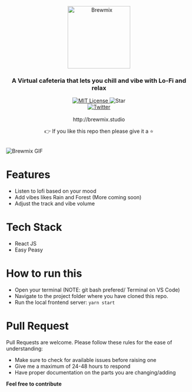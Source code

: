 <div align="center">
  <a href="http://brewmix.studio"><img src="https://i.ibb.co/GQffCtr/Screenshot-2022-10-17-at-3-25-18-PM.png" alt="Brewmix" height=170></a>
  <br />
  <h3>A Virtual cafeteria that lets you chill and vibe with Lo-Fi and relax</h3>
  <a href="https://github.com/S-ayanide/Brewmix/blob/main/LICENSE">
    <img alt="MIT License" src="https://img.shields.io/github/license/S-ayanide/Brewmix" />
  </a>
  <img alt="Star" src="https://img.shields.io/github/stars/S-ayanide/Brewmix" />
  <br />
  <a href="https://twitter.com/s_ayanide">
    <img alt="Twitter" src="https://img.shields.io/twitter/url.svg?label=%40s_ayanide&style=social&url=https%3A%2F%2Ftwitter.com%2Fs_ayanide" />
  </a>
  <br />
  <br />
  <div>
    http://brewmix.studio
  </div>
  <p>👉 If you like this repo then please give it a ⭐️</p>
  <br />
</div>

<img src="./assets/brewmix.gif" alt="Brewmix GIF" />

# Features

* Listen to lofi based on your mood
* Add vibes likes Rain and Forest (More coming soon)
* Adjust the track and vibe volume

# Tech Stack

* React JS
* Easy Peasy

# How to run this

* Open your terminal (NOTE: git bash prefered/ Terminal on VS Code)
* Navigate to the project folder where you have cloned this repo.
* Run the local frontend server: `yarn start`

# Pull Request
Pull Requests are welcome. Please follow these rules for the ease of understanding:

* Make sure to check for available issues before raising one
* Give me a maximum of 24-48 hours to respond
* Have proper documentation on the parts you are changing/adding

**Feel free to contribute**
